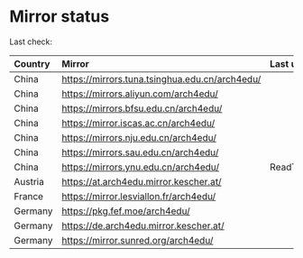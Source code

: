 <script src="./time.js"></script>
# Mirror status
Last check: <script type="text/javascript">localize(1682050919.5851707);</script>

|Country|Mirror|Last update|
|:------|:-----|:----------|
|China|https://mirrors.tuna.tsinghua.edu.cn/arch4edu/|<script type="text/javascript">localize(1681972755);</script>|
|China|https://mirrors.aliyun.com/arch4edu/|<script type="text/javascript">localize(1681972755);</script>|
|China|https://mirrors.bfsu.edu.cn/arch4edu/|<script type="text/javascript">localize(1681972755);</script>|
|China|https://mirror.iscas.ac.cn/arch4edu/|<script type="text/javascript">localize(1681972755);</script>|
|China|https://mirrors.nju.edu.cn/arch4edu/|<script type="text/javascript">localize(1681972755);</script>|
|China|https://mirrors.sau.edu.cn/arch4edu/|<script type="text/javascript">localize(1673850842);</script>|
|China|https://mirrors.ynu.edu.cn/arch4edu/|ReadTimeout|
|Austria|https://at.arch4edu.mirror.kescher.at/|<script type="text/javascript">localize(1681972755);</script>|
|France|https://mirror.lesviallon.fr/arch4edu/|<script type="text/javascript">localize(1681972755);</script>|
|Germany|https://pkg.fef.moe/arch4edu/|<script type="text/javascript">localize(1681972755);</script>|
|Germany|https://de.arch4edu.mirror.kescher.at/|<script type="text/javascript">localize(1681972755);</script>|
|Germany|https://mirror.sunred.org/arch4edu/|<script type="text/javascript">localize(1681972755);</script>|

<script src="./tablefilter/tablefilter.js"></script>
<script src="./table.js"></script>